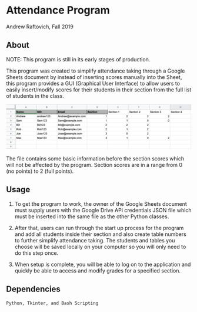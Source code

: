 # Attendance Program

Andrew Raftovich, Fall 2019

## About

NOTE: This program is still in its early stages of production.

This program was created to simplify attendance taking through a Google Sheets document by instead of
inserting scores manually into the Sheet, this program provides a GUI (Graphical User Interface) to allow
users to easily insert/modify scores for their students in their section from the full list of students in 
the class.

![example of Google Sheets](/example.png)

The file contains some basic information before the section scores which will not be affected by the program.
Section scores are in a range from 0 (no points) to 2 (full points).

## Usage

1. To get the program to work, the owner of the Google Sheets document must supply users with the 
   Google Drive API credentials JSON file which must be inserted into the same file as the other
   Python classes.

2. After that, users can run through the start up process for the program and add all students inside their section
   and also create table numbers to further simplify attendance taking.  The students and tables you choose will be 
   saved locally on your computer so you will only need to do this step once.

3. When setup is complete, you will be able to log on to the application and quickly be able to access and modify grades
   for a specified section.

## Dependencies

	Python, Tkinter, and Bash Scripting
